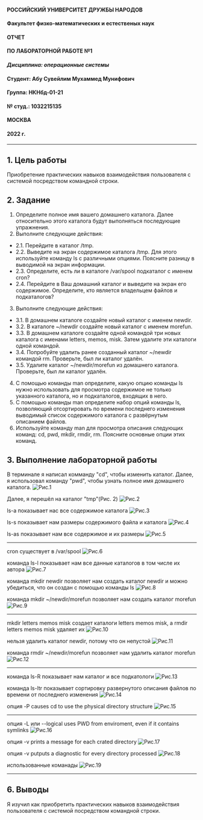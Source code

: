 #### **РОССИЙСКИЙ УНИВЕРСИТЕТ ДРУЖБЫ НАРОДОВ**
#### **Факультет физко-математических и естественых наук**
#### **ОТЧЕТ**
#### **ПО ЛАБОРАТОРНОЙ РАБОТЕ №1**
#### ***Дисциплина: операционные системы***
#### **Студент: Абу Сувейлим Мухаммед Мунифович**
#### **Группа: НКНбд-01-21**
#### **№ студ.: 1032215135**
#### **МОСКВА**
#### **2022 г.**

---
## **1. Цель работы**

Приобретение практических навыков взаимодействия пользователя с системой посредством командной строки.

## **2. Задание**
1. Определите полное имя вашего домашнего каталога. Далее относительно этого каталога будут выполняться последующие упражнения.
2. Выполните следующие действия:
- 2.1. Перейдите в каталог /tmp.
- 2.2. Выведите на экран содержимое каталога /tmp. Для этого используйте команду ls
с различными опциями. Поясните разницу в выводимой на экран информации.
- 2.3. Определите, есть ли в каталоге /var/spool подкаталог с именем cron?
- 2.4. Перейдите в Ваш домашний каталог и выведите на экран его содержимое. Определите, кто является владельцем файлов и подкаталогов?
3. Выполните следующие действия:
- 3.1. В домашнем каталоге создайте новый каталог с именем newdir.
- 3.2. В каталоге ~/newdir создайте новый каталог с именем morefun.
- 3.3. В домашнем каталоге создайте одной командой три новых каталога с именами
letters, memos, misk. Затем удалите эти каталоги одной командой.
- 3.4. Попробуйте удалить ранее созданный каталог ~/newdir командой rm. Проверьте,
был ли каталог удалён.
- 3.5. Удалите каталог ~/newdir/morefun из домашнего каталога. Проверьте, был ли
каталог удалён.
4. С помощью команды man определите, какую опцию команды ls нужно использовать для просмотра содержимое не только указанного каталога, но и подкаталогов,
входящих в него.
5. С помощью команды man определите набор опций команды ls, позволяющий отсортировать по времени последнего изменения выводимый список содержимого каталога
с развёрнутым описанием файлов.
6. Используйте команду man для просмотра описания следующих команд: cd, pwd, mkdir,
rmdir, rm. Поясните основные опции этих команд.

## **3. Выполнение лабораторной работы**
В терминале я написал комманду "cd", чтобы изменить каталог. Далее, я использовал команду "pwd", чтобы узнать полное имя домашнего каталога.
![Рис.1 ](https://github.com/Mukhammed-Abu-Suveilim/study_2021-2022_os-intro/blob/master/labs/lab04/report/image/1.jpg)

Далее, я перешёл на каталог "tmp"(Рис. 2)
![Рис.2 ](https://github.com/Mukhammed-Abu-Suveilim/study_2021-2022_os-intro/blob/master/labs/lab04/report/image/2.1.jpg)

ls-a показывает нас все содержимое каталога 
![Рис.3](https://github.com/Mukhammed-Abu-Suveilim/study_2021-2022_os-intro/blob/master/labs/lab04/report/image/2.2.1.jpg)

ls-s показывает нам размеры содержимого файла и каталога
![Рис.4](https://github.com/Mukhammed-Abu-Suveilim/study_2021-2022_os-intro/blob/master/labs/lab04/report/image/2.2.2.jpg)

ls-as показывает нам все содержимое и их размеры
![Рис.5](https://github.com/Mukhammed-Abu-Suveilim/study_2021-2022_os-intro/blob/master/labs/lab04/report/image/2.2.3.jpg)


---

cron существует в /var/spool
![Рис.6](https://github.com/Mukhammed-Abu-Suveilim/study_2021-2022_os-intro/blob/master/labs/lab04/report/image/2.3.jpg)

команда ls-l показывает нам все данные каталогов в том числе их автора
![Рис.7](https://github.com/Mukhammed-Abu-Suveilim/study_2021-2022_os-intro/blob/master/labs/lab04/report/image/2.4.jpg)

команда mkdir newdir позволяет нам создать каталог newdir  и можно убедиться, что он создан с помощью команды ls 
![Рис.8](https://github.com/Mukhammed-Abu-Suveilim/study_2021-2022_os-intro/blob/master/labs/lab04/report/image/3.1.jpg)

команда mkdir ~/newdir/morefun позволяет нам создать каталог morefun
![Рис.9](https://github.com/Mukhammed-Abu-Suveilim/study_2021-2022_os-intro/blob/master/labs/lab04/report/image/3.2.jpg)

---

mkdir letters memos misk создает каталоги letters memos misk, а rmdir letters memos misk удаляет их
![Рис.10](https://github.com/Mukhammed-Abu-Suveilim/study_2021-2022_os-intro/blob/master/labs/lab04/report/image/3.3.jpg)

нельзя удалить каталог newdir, потому что он непустой
![Рис.11](https://github.com/Mukhammed-Abu-Suveilim/study_2021-2022_os-intro/blob/master/labs/lab04/report/image/3.4.jpg)

команда rmdir ~/newdir/morefun позволяет нам удалить каталог morefun
![Рис.12](https://github.com/Mukhammed-Abu-Suveilim/study_2021-2022_os-intro/blob/master/labs/lab04/report/image/3.5.jpg)

---
команда ls-R показывает нам каталог и все подкатологи
![Рис.13](https://github.com/Mukhammed-Abu-Suveilim/study_2021-2022_os-intro/blob/master/labs/lab04/report/image/4.jpg)

команда ls-ltr показывает сортировку развернутого описания файлов по времени от последнего изменения
![Рис.14](https://github.com/Mukhammed-Abu-Suveilim/study_2021-2022_os-intro/blob/master/labs/lab04/report/image/5.jpg)

опция -P causes cd to use the physical directory structure
![Рис.15](https://github.com/Mukhammed-Abu-Suveilim/study_2021-2022_os-intro/blob/master/labs/lab04/report/image/6.1.jpg)

---

опция -L или --logical uses PWD from enviroment, even if it contains symlinks
![Рис.16](https://github.com/Mukhammed-Abu-Suveilim/study_2021-2022_os-intro/blob/master/labs/lab04/report/image/6.2.jpg)

опция -v prints a message for each crated directory
![Рис.17](https://github.com/Mukhammed-Abu-Suveilim/study_2021-2022_os-intro/blob/master/labs/lab04/report/image/6.3.jpg)

опция -v putputs a diagnostic for every directory processed
![Рис.18](https://github.com/Mukhammed-Abu-Suveilim/study_2021-2022_os-intro/blob/master/labs/lab04/report/image/6.4.jpg)

использованные команады
![Рис.19](https://github.com/Mukhammed-Abu-Suveilim/study_2021-2022_os-intro/blob/master/labs/lab04/report/image/6.5.jpg)

---

## **6. Выводы**
Я изучил как приобретить практических навыков взаимодействия пользователя с системой посредством командной строки.
